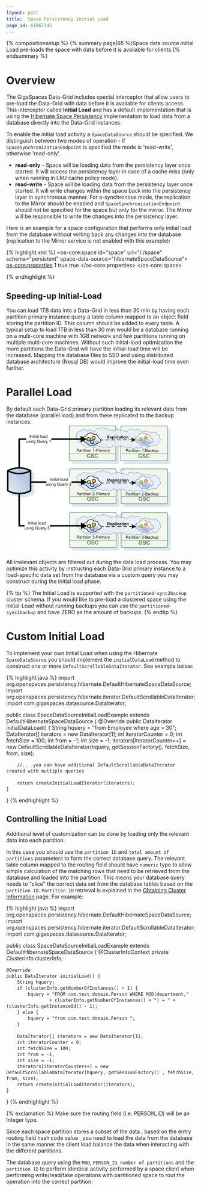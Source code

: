 ```yaml
---
layout: post
title:  Space Persistency Initial Load
page_id: 61867145
---
```


{% compositionsetup %}
{% summary page|65 %}Space data source initial Load pre-loads the space with data before it is available for clients.{% endsummary %}

# Overview

The GigaSpaces Data-Grid includes special interceptor that allow users to pre-load the Data-Grid with data before it is available for clients access. This interceptor called **Initial Load** and has a default implementation that is using the [Hibernate Space Persistency](./hibernate-space-persistency.html) implementation to load data from a database directly into the Data-Grid instances.

To enable the initial load activity a `SpaceDataSource` should be specified.
We distinguish between two modes of operation - if `SpaceSynchronizationEndpoint` is specified the mode is 'read-write', otherwise 'read-only'.

- **read-only** - Space will be loading data from the persistency layer once started. It will access the persistency layer in case of a cache miss (only when running in LRU cache policy mode).
- **read-write** - Space will be loading data from the persistency layer once started. It will write changes within the space back into the persistency layer in synchronous manner. For a-synchronous mode, the replication to the Mirror should be enabled and `SpaceSynchronizationEndpoint` should not be specified for the space but only for the mirror. The Mirror will be responsible to write the changes into the persistency layer.

Here is an example for a space configuration that performs only initial load from the database without writing back any changes into the database (replication to the Mirror service is not enabled with this example):

{% highlight xml %}
<os-core:space id="space" url="/./space" schema="persistent" space-data-source="hibernateSpaceDataSource">
    <os-core:properties>
        <props>
            <!-- Use ALL IN CACHE -->
            <prop key="space-config.engine.cache_policy">1</prop>
            <prop key="cluster-config.cache-loader.external-data-source">true</prop>
            <prop key="cluster-config.cache-loader.central-data-source">true</prop>
        </props>
    </os-core:properties>
</os-core:space>

<bean id="hibernateSpaceDataSource" class="org.openspaces.persistency.hibernate.DefaultHibernateSpaceDataSourceFactoryBean">
    <property name="sessionFactory" ref="sessionFactory"/>
</bean>
{% endhighlight %}

## Speeding-up Initial-Load

You can load 1TB data into a Data-Grid in less than 30 min by having each partition primary instance query a table column mapped to an object field storing the partition ID. This column should be added to every table. A typical setup to load 1TB in less than 30 min would be a database running on a multi-core machine with 1GB network and few partitions running on multiple multi-core machines. Without such initial-load optimization the more partitions the Data-Grid will have the initial-load time will be increased. Mapping the database files to SSD and using distributed database architecture (Nosql DB) would improve the initial-load time even further.

# Parallel Load

By default each Data-Grid primary partition loading its relevant data from the database (parallel load) and from there replicated to the backup instances. 
![eds_initial_load.jpg](/attachment_files/eds_initial_load.jpg)

All irrelevant objects are filtered out during the data load process. You may optimize this activity by instructing each Data-Grid primary instance to a load-specific data set from the database via a custom query you may construct during the initial load phase.

{% tip %}
The Initial Load is supported with the `partitioned-sync2backup` cluster schema. If you would like to pre-load a clustered space using the Initial-Load without running backups you can use the `partitioned-sync2backup` and have ZERO as the amount of backups.
{% endtip %}

# Custom Initial Load

To implement your own Initial Load when using the Hibernate `SpaceDataSource` you should implement the `initialDataLoad` method to construct one or more `DefaultScrollableDataIterator`.
See example below:

{% highlight java %}
import org.openspaces.persistency.hibernate.DefaultHibernateSpaceDataSource;
import org.openspaces.persistency.hibernate.iterator.DefaultScrollableDataIterator;
import com.gigaspaces.datasource.DataIterator;

public class SpaceDataSourceInitialLoadExample extends DefaultHibernateSpaceDataSource {
    @Override
    public DataIterator<Object> initialDataLoad() {
        String hquery = "from Employee where age > 30";
        DataIterator[] iterators = new DataIterator[1];
        int iteratorCounter = 0;
        int fetchSize = 100;
        int from = -1;
        int size = -1;
        iterators[iteratorCounter++] = new DefaultScrollableDataIterator(hquery, getSessionFactory(), fetchSize, from, size);

        //..  you can have additional DefaultScrollableDataIterator created with multiple queries

        return createInitialLoadIterator(iterators);
    }
}
{% endhighlight %}

## Controlling the Initial Load

Additional level of customization can be done by loading only the relevant data into each partition.

In this case you should use the `partition ID` and `total amount of partitions` parameters to form the correct database query. The relevant table column mapped to the routing field should have `numeric` type to allow simple calculation of the matching rows that need to be retrieved from the database and loaded into the partition. This means your database query needs to "slice" the correct data set from the database tables based on the `partition ID`.
`Partition ID` retrieval is explained in the [Obtaining Cluster Information](./obtaining-cluster-information.html) page. For example:

{% highlight java %}
import org.openspaces.persistency.hibernate.DefaultHibernateSpaceDataSource;
import org.openspaces.persistency.hibernate.iterator.DefaultScrollableDataIterator;
import com.gigaspaces.datasource.DataIterator;

public class SpaceDataSourceInitialLoadExample extends DefaultHibernateSpaceDataSource {
	@ClusterInfoContext
	private ClusterInfo clusterInfo;

	@Override
	public DataIterator initialLoad() {
		String hquery;
		if (clusterInfo.getNumberOfInstances() > 1) {
			hquery = "FROM com.test.domain.Person WHERE MOD(department,"
					+ clusterInfo.getNumberOfInstances() + ") = " + (clusterInfo.getInstanceId() - 1);
		} else {
			hquery = "from com.test.domain.Person ";
		}

		DataIterator[] iterators = new DataIterator[1];
		int iteratorCounter = 0;
		int fetchSize = 100;
		int from = -1;
		int size = -1;
		iterators[iteratorCounter++] = new DefaultScrollableDataIterator(hquery, getSessionFactory() , fetchSize, from, size);
		return createInitialLoadIterator(iterators);
	}
}
{% endhighlight %}

{% exclamation %} Make sure the routing field (i.e. PERSON_ID) will be an Integer type.

Since each space partition stores a subset of the data , based on the entry routing field hash code value , you need to load the data from the database in the same manner the client load balance the data when interacting with the different partitions.

The database query using the `MOD`, `PERSON_ID`, `number of partitions` and the `partition ID` to perform identical activity performed by a space client when performing write/read/take operations with partitioned space to rout the operation into the correct partition.

